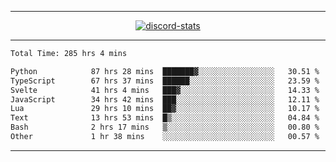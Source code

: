 <a href="https://www.github.com/ripavoid" target="_blank" rel="noreferrer">

-------

<div align='center'>
    <a href='https://discordapp.com/users/825178146797518881'>
        <img align='center' alt='discord-stats' src='https://api.discord-status.me/825178146797518881?nitro&boost=4&gradient=%231e0b1a%2C%23000000%2C%23000000%2C%23160316'></img>
    </a>
</div>

-------

<!--START_SECTION:waka-->

```txt
Total Time: 285 hrs 4 mins

Python            87 hrs 28 mins  ███████▓░░░░░░░░░░░░░░░░░   30.51 %
TypeScript        67 hrs 37 mins  ██████░░░░░░░░░░░░░░░░░░░   23.59 %
Svelte            41 hrs 4 mins   ███▓░░░░░░░░░░░░░░░░░░░░░   14.33 %
JavaScript        34 hrs 42 mins  ███░░░░░░░░░░░░░░░░░░░░░░   12.11 %
Lua               29 hrs 10 mins  ██▓░░░░░░░░░░░░░░░░░░░░░░   10.17 %
Text              13 hrs 53 mins  █▒░░░░░░░░░░░░░░░░░░░░░░░   04.84 %
Bash              2 hrs 17 mins   ▒░░░░░░░░░░░░░░░░░░░░░░░░   00.80 %
Other             1 hr 38 mins    ░░░░░░░░░░░░░░░░░░░░░░░░░   00.57 %
```

<!--END_SECTION:waka-->

-------

